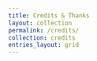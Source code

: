 ```yaml
---
title: Credits & Thanks
layout: collection
permalink: /credits/
collection: credits
entries_layout: grid
---
```

